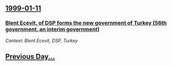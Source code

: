 ## [1999-01-11](/news/1999/01/11/index.md)

### [ Blent Ecevit, of DSP forms the new government of Turkey (56th government, an interim government)](/news/1999/01/11/bulent-ecevit-of-dsp-forms-the-new-government-of-turkey-56th-government-an-interim-government.md)
_Context: Blent Ecevit, DSP, Turkey_

## [Previous Day...](/news/1999/01/10/index.md)

